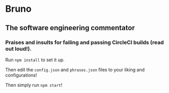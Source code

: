 # Bruno
## The software engineering commentator
### Praises and insults for failing and passing CircleCI builds (read out loud!).

Run `npm install` to set it up.

Then edit the `config.json` and `phrases.json` files to your liking and configurations!

Then simply run `npm start`!